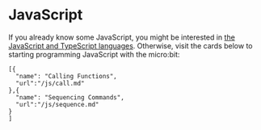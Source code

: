 # JavaScript

If you already know some JavaScript, you might be interested in [the JavaScript and TypeScript languages](/js/lang).
Otherwise, visit the cards below to starting programming JavaScript with the micro:bit:

```codecard
[{
  "name": "Calling Functions",
  "url":"/js/call.md"
},{
  "name": "Sequencing Commands",
  "url":"/js/sequence.md"
}
]
```